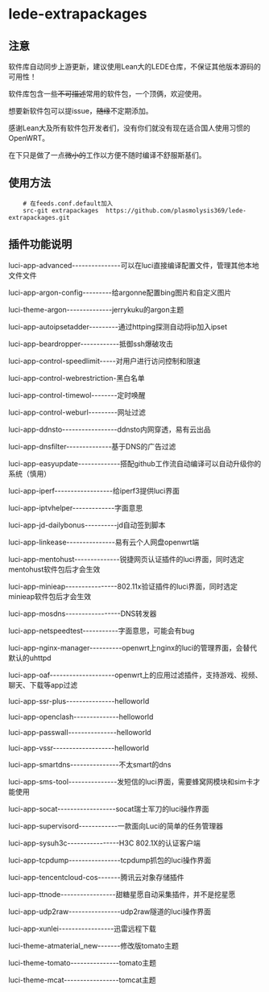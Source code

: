 # lede-extrapackages

## 注意

软件库自动同步上游更新，建议使用Lean大的LEDE仓库，不保证其他版本源码的可用性！

软件库包含一些<s>不可描述</s>常用的软件包，一个顶俩，欢迎使用。

想要新软件包可以提issue，<s>随缘</s>不定期添加。

感谢Lean大及所有软件包开发者们，没有你们就没有现在适合国人使用习惯的OpenWRT。

在下只是做了一点<s>微小的</s>工作以方便不随时编译不舒服斯基们。

## 使用方法

```Brach
    # 在feeds.conf.default加入
    src-git extrapackages  https://github.com/plasmolysis369/lede-extrapackages.git
``` 
 
 ## 插件功能说明

luci-app-advanced---------------可以在luci直接编译配置文件，管理其他本地文件文件

luci-app-argon-config---------给argonne配置bing图片和自定义图片

luci-theme-argon--------------jerrykuku的argon主题

luci-app-autoipsetadder---------通过httping探测自动将ip加入ipset

luci-app-beardropper------------抵御ssh爆破攻击

luci-app-control-speedlimit-----对用户进行访问控制和限速

luci-app-control-webrestriction-黑白名单

luci-app-control-timewol--------定时唤醒

luci-app-control-weburl---------网址过滤

luci-app-ddnsto-----------------ddnsto内网穿透，易有云出品

luci-app-dnsfilter--------------基于DNS的广告过滤

luci-app-easyupdate-------------搭配github工作流自动编译可以自动升级你的系统（慎用）

luci-app-iperf------------------给iperf3提供luci界面

luci-app-iptvhelper-------------字面意思

luci-app-jd-dailybonus----------jd自动签到脚本

luci-app-linkease---------------易有云个人网盘openwrt端

luci-app-mentohust--------------锐捷网页认证插件的luci界面，同时选定mentohust软件包后才会生效

luci-app-minieap----------------802.11x验证插件的luci界面，同时选定minieap软件包后才会生效

luci-app-mosdns-----------------DNS转发器

luci-app-netspeedtest-----------字面意思，可能会有bug

luci-app-nginx-manager----------openwrt上nginx的luci的管理界面，会替代默认的uhttpd

luci-app-oaf--------------------openwrt上的应用过滤插件，支持游戏、视频、聊天、下载等app过滤

luci-app-ssr-plus---------------helloworld

luci-app-openclash--------------helloworld

luci-app-passwall---------------helloworld

luci-app-vssr-------------------helloworld

luci-app-smartdns---------------不太smart的dns

luci-app-sms-tool---------------发短信的luci界面，需要蜂窝网模块和sim卡才能使用

luci-app-socat------------------socat瑞士军刀的luci操作界面

luci-app-supervisord------------一款面向Luci的简单的任务管理器

luci-app-sysuh3c----------------H3C 802.1X的认证客户端

luci-app-tcpdump----------------tcpdump抓包的luci操作界面

luci-app-tencentcloud-cos-------腾讯云对象存储插件

luci-app-ttnode-----------------甜糖星愿自动采集插件，并不是挖星愿

luci-app-udp2raw----------------udp2raw隧道的luci操作界面

luci-app-xunlei-----------------迅雷远程下载

luci-theme-atmaterial_new-------修改版tomato主题

luci-theme-tomato---------------tomato主题

luci-theme-mcat-----------------tomcat主题
